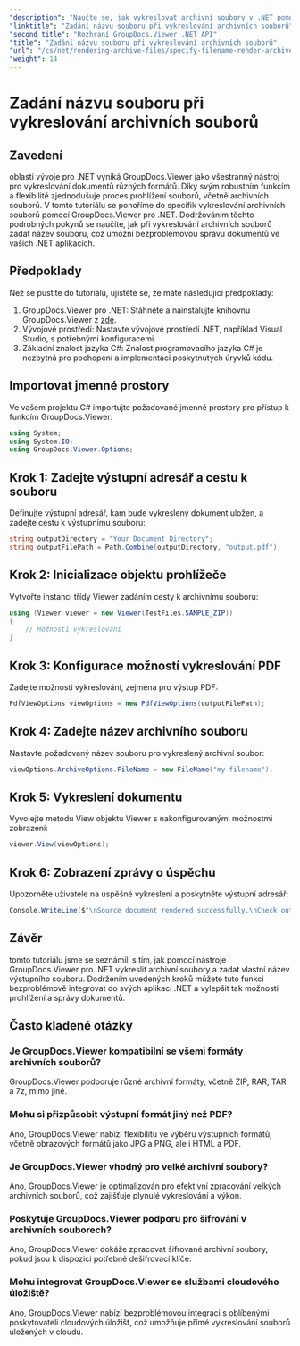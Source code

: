 ```yaml
---
"description": "Naučte se, jak vykreslovat archivní soubory v .NET pomocí GroupDocs.Viewer a vylepšit tak možnosti správy dokumentů."
"linktitle": "Zadání názvu souboru při vykreslování archivních souborů"
"second_title": "Rozhraní GroupDocs.Viewer .NET API"
"title": "Zadání názvu souboru při vykreslování archivních souborů"
"url": "/cs/net/rendering-archive-files/specify-filename-render-archive/"
"weight": 14
---
```


# Zadání názvu souboru při vykreslování archivních souborů

## Zavedení
oblasti vývoje pro .NET vyniká GroupDocs.Viewer jako všestranný nástroj pro vykreslování dokumentů různých formátů. Díky svým robustním funkcím a flexibilitě zjednodušuje proces prohlížení souborů, včetně archivních souborů. V tomto tutoriálu se ponoříme do specifik vykreslování archivních souborů pomocí GroupDocs.Viewer pro .NET. Dodržováním těchto podrobných pokynů se naučíte, jak při vykreslování archivních souborů zadat název souboru, což umožní bezproblémovou správu dokumentů ve vašich .NET aplikacích.
## Předpoklady
Než se pustíte do tutoriálu, ujistěte se, že máte následující předpoklady:
1. GroupDocs.Viewer pro .NET: Stáhněte a nainstalujte knihovnu GroupDocs.Viewer z [zde](https://releases.groupdocs.com/viewer/net/).
2. Vývojové prostředí: Nastavte vývojové prostředí .NET, například Visual Studio, s potřebnými konfiguracemi.
3. Základní znalost jazyka C#: Znalost programovacího jazyka C# je nezbytná pro pochopení a implementaci poskytnutých úryvků kódu.

## Importovat jmenné prostory
Ve vašem projektu C# importujte požadované jmenné prostory pro přístup k funkcím GroupDocs.Viewer:
```csharp
using System;
using System.IO;
using GroupDocs.Viewer.Options;
```
## Krok 1: Zadejte výstupní adresář a cestu k souboru
Definujte výstupní adresář, kam bude vykreslený dokument uložen, a zadejte cestu k výstupnímu souboru:
```csharp
string outputDirectory = "Your Document Directory";
string outputFilePath = Path.Combine(outputDirectory, "output.pdf");
```
## Krok 2: Inicializace objektu prohlížeče
Vytvořte instanci třídy Viewer zadáním cesty k archivnímu souboru:
```csharp
using (Viewer viewer = new Viewer(TestFiles.SAMPLE_ZIP))
{
    // Možnosti vykreslování
}
```
## Krok 3: Konfigurace možností vykreslování PDF
Zadejte možnosti vykreslování, zejména pro výstup PDF:
```csharp
PdfViewOptions viewOptions = new PdfViewOptions(outputFilePath);
```
## Krok 4: Zadejte název archivního souboru
Nastavte požadovaný název souboru pro vykreslený archivní soubor:
```csharp
viewOptions.ArchiveOptions.FileName = new FileName("my filename");
```
## Krok 5: Vykreslení dokumentu
Vyvolejte metodu View objektu Viewer s nakonfigurovanými možnostmi zobrazení:
```csharp
viewer.View(viewOptions);
```
## Krok 6: Zobrazení zprávy o úspěchu
Upozorněte uživatele na úspěšné vykreslení a poskytněte výstupní adresář:
```csharp
Console.WriteLine($"\nSource document rendered successfully.\nCheck output in {outputDirectory}.");
```

## Závěr
tomto tutoriálu jsme se seznámili s tím, jak pomocí nástroje GroupDocs.Viewer pro .NET vykreslit archivní soubory a zadat vlastní název výstupního souboru. Dodržením uvedených kroků můžete tuto funkci bezproblémově integrovat do svých aplikací .NET a vylepšit tak možnosti prohlížení a správy dokumentů.
## Často kladené otázky
### Je GroupDocs.Viewer kompatibilní se všemi formáty archivních souborů?
GroupDocs.Viewer podporuje různé archivní formáty, včetně ZIP, RAR, TAR a 7z, mimo jiné.
### Mohu si přizpůsobit výstupní formát jiný než PDF?
Ano, GroupDocs.Viewer nabízí flexibilitu ve výběru výstupních formátů, včetně obrazových formátů jako JPG a PNG, ale i HTML a PDF.
### Je GroupDocs.Viewer vhodný pro velké archivní soubory?
Ano, GroupDocs.Viewer je optimalizován pro efektivní zpracování velkých archivních souborů, což zajišťuje plynulé vykreslování a výkon.
### Poskytuje GroupDocs.Viewer podporu pro šifrování v archivních souborech?
Ano, GroupDocs.Viewer dokáže zpracovat šifrované archivní soubory, pokud jsou k dispozici potřebné dešifrovací klíče.
### Mohu integrovat GroupDocs.Viewer se službami cloudového úložiště?
Ano, GroupDocs.Viewer nabízí bezproblémovou integraci s oblíbenými poskytovateli cloudových úložišť, což umožňuje přímé vykreslování souborů uložených v cloudu.